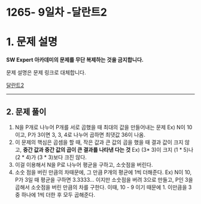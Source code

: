 # 1265- 9일차 -달란트2

# 1. 문제 설명

**SW Expert 아카데미의 문제를 무단 복제하는 것을 금지합니다.**

문제 설명은 문제 링크로 대체합니다.

[달란트2](<https://www.swexpertacademy.com/main/code/problem/problemDetail.do?contestProbId=AV18R8FKIvoCFAZN&categoryId=AV18R8FKIvoCFAZN&categoryType=CODE&&&>)

------

## 2. 문제 풀이

1. N을 P개로 나누어 P개를 서로 곱했을 때 최대의 값을 만들어내는 문제
   Ex) N이 10이고, P가 3이면 3, 3, 4로 나누어 곱하면 최댓값 36이 나옴.
2. 이 문제의 핵심은 곱셈을 할 때, 작은 값과 큰 값의 곱을 했을 때 결과 값이 크지 않고, **중간 값과 중간 값의 곱이 큰 결과를 나타낸 다는 것**
   Ex) (3* 3)이 크지 (1 * 5)나 (2 * 4)가 (3 * 3)보다 크진 않다.
3. 이걸 이용해서 N을 P로 나누어 평균을 구하고, 소숫점을 버린다.
4. 소숫 점을 버린 만큼의 차때문에, 그 만큼 P개의 평균에 1씩 더해준다.
   Ex) N이 10, P가 3일 때 평균을 구하면 3.3333... 이지만 소숫점을 버려 3으로 만들고, P인 3을 곱해서 소숫점을 버린 만큼의 차를 구한다. 이때, 10 - 9 이기 때문에 1.
   이만큼을 3 중 하나에 1씩 더한 후 모두 곱해준다.

